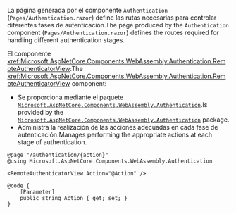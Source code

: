 <span data-ttu-id="213c1-101">La página generada por el componente `Authentication` (`Pages/Authentication.razor`) define las rutas necesarias para controlar diferentes fases de autenticación.</span><span class="sxs-lookup"><span data-stu-id="213c1-101">The page produced by the `Authentication` component (`Pages/Authentication.razor`) defines the routes required for handling different authentication stages.</span></span>

<span data-ttu-id="213c1-102">El componente <xref:Microsoft.AspNetCore.Components.WebAssembly.Authentication.RemoteAuthenticatorView>:</span><span class="sxs-lookup"><span data-stu-id="213c1-102">The <xref:Microsoft.AspNetCore.Components.WebAssembly.Authentication.RemoteAuthenticatorView> component:</span></span>

* <span data-ttu-id="213c1-103">Se proporciona mediante el paquete [`Microsoft.AspNetCore.Components.WebAssembly.Authentication`](https://www.nuget.org/packages/Microsoft.AspNetCore.Components.WebAssembly.Authentication/).</span><span class="sxs-lookup"><span data-stu-id="213c1-103">Is provided by the [`Microsoft.AspNetCore.Components.WebAssembly.Authentication`](https://www.nuget.org/packages/Microsoft.AspNetCore.Components.WebAssembly.Authentication/) package.</span></span>
* <span data-ttu-id="213c1-104">Administra la realización de las acciones adecuadas en cada fase de autenticación.</span><span class="sxs-lookup"><span data-stu-id="213c1-104">Manages performing the appropriate actions at each stage of authentication.</span></span>

```razor
@page "/authentication/{action}"
@using Microsoft.AspNetCore.Components.WebAssembly.Authentication

<RemoteAuthenticatorView Action="@Action" />

@code {
    [Parameter]
    public string Action { get; set; }
}
```
